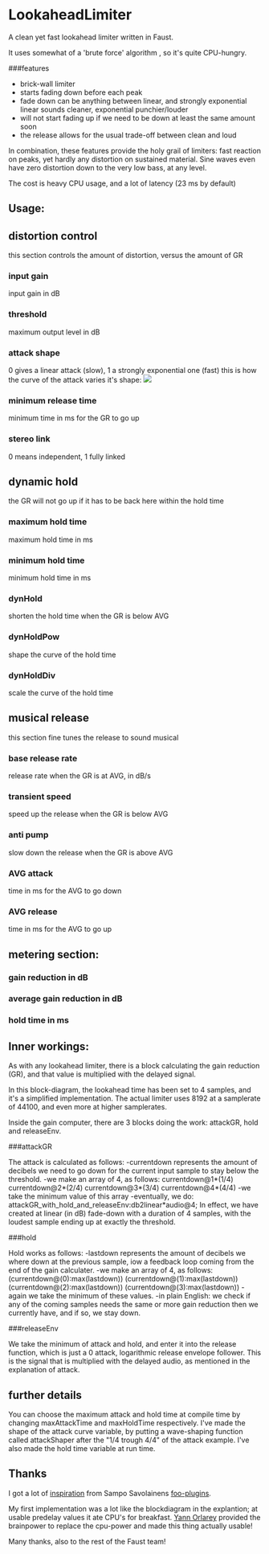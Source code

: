 LookaheadLimiter
================

A clean yet fast lookahead limiter written in Faust.

It uses somewhat of a 'brute force' algorithm , so it's quite CPU-hungry.

###features

* brick-wall limiter
* starts fading down before each peak
* fade down can be anything between linear, and strongly exponential
  linear sounds cleaner, exponential punchier/louder
* will not start fading up if we need to be down at least the same amount soon
* the release allows for the usual trade-off between clean and loud


In combination, these features provide the holy grail of limiters: fast reaction on peaks, yet hardly any distortion on sustained material.
Sine waves even have zero distortion down to the very low bass, at any level.

The cost is heavy CPU usage, and a lot of latency (23 ms by default)

Usage:
------

## distortion control
this section controls the amount of distortion, versus the amount of GR
### input gain
input gain in dB 
### threshold
maximum output level in dB
### attack shape
0 gives a linear attack (slow), 1 a strongly exponential one (fast)
this is how the curve of the attack varies it's shape:
![](https://github.com/magnetophon/LookaheadLimiter/blob/master/attack.gif)
### minimum release time
minimum time in ms for the GR to go up
### stereo link
0 means independent, 1 fully linked

## dynamic hold
the GR will not go up if it has to be back here within the hold time
### maximum hold time
maximum hold time in ms
### minimum hold time
minimum hold time in ms
### dynHold
shorten the hold time when the GR is below AVG
### dynHoldPow
shape the curve of the hold time
### dynHoldDiv
scale the curve of the hold time

##  musical release
this section fine tunes the release to sound musical
### base release rate
release rate when the GR is at AVG, in dB/s
### transient speed
speed up the release when the GR is below AVG 
### anti pump
slow down the release when the GR is above AVG 
###  AVG attack 
time in ms for the AVG to go down 
###  AVG release 
time in ms for the AVG to go up

## metering section:
### gain reduction in dB
### average gain reduction in dB
### hold time in ms

Inner workings:
---------------
As with any lookahead limiter, there is a block calculating the gain reduction (GR), and that value is multiplied with the delayed signal.

In this block-diagram, the lookahead time has been set to 4 samples, and it's a simplified implementation.
The actual limiter uses 8192 at a samplerate of 44100, and even more at higher samplerates.

Inside the gain computer, there are 3 blocks doing the work: attackGR, hold and releaseEnv.


###attackGR

The attack is calculated as follows:
-currentdown represents the amount of decibels we need to go down for the current input sample to stay below the threshold.
-we make an array of 4, as follows:
    currentdown@1*(1/4)
    currentdown@2*(2/4)
    currentdown@3*(3/4)
    currentdown@4*(4/4)
-we take the minimum value of this array
-eventually, we do:
attackGR_with_hold_and_releaseEnv:db2linear*audio@4;
In effect, we have created at linear (in dB) fade-down with a duration of 4 samples, with the loudest sample ending up at exactly the threshold.

###hold

Hold works as follows:
-lastdown represents the amount of decibels we where down at the previous sample, iow a feedback loop coming from the end of the gain calculater.
-we make an array of 4, as follows:
(currentdown@(0):max(lastdown))
(currentdown@(1):max(lastdown))
(currentdown@(2):max(lastdown))
(currentdown@(3):max(lastdown))
-again we take the minimum of these values.
-in plain English: we check if any of the coming samples needs the same or more gain reduction then we currently have, and if so, we stay down.

###releaseEnv

We take the minimum of attack and hold, and enter it into the release function, which is just a 0 attack, logarithmic release envelope follower.
This is the signal that is multiplied with the delayed audio, as mentioned in the explanation of attack.

## further details

You can choose the maximum attack and hold time at compile time by changing maxAttackTime and maxHoldTime respectively.
I've made the shape of the attack curve variable, by putting a wave-shaping function called attackShaper after the "1/4 trough 4/4" of the attack example.
I've also made the hold time variable at run time.

## Thanks
I got a lot of [inspiration](https://github.com/sampov2/foo-plugins/blob/master/src/faust-source/compressor-basics.dsp#L126-L139) from Sampo Savolainens [foo-plugins](https://github.com/sampov2/foo-plugins).

My first implementation was a lot like the blockdiagram in the explantion; at usable predelay values it ate CPU's for breakfast.
[Yann Orlarey](http://www.grame.fr/qui-sommes-nous/compositeurs-associes/yann-orlarey) provided the brainpower to replace the cpu-power and made this thing actually usable!

Many thanks, also to the rest of the Faust team!
